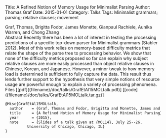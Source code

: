 Title: A Refined Notion of Memory Usage for Minimalist Parsing
Author: Thomas Graf
Date: 2015-01-01
Category: Talks
Tags: Minimalist grammars; parsing; relative clauses; movement

<div markdown class="authors">
Graf, Thomas, Brigitta Fodor, James Monette, Gianpaul Rachiele, Aunika Warren, and Chong Zhang
</div>

<div markdown class="abstract">
<span id="abstract-title">Abstract</span>
Recently there has been a lot of interest in testing the processing predictions of a specific top-down parser for Minimalist grammars (Stabler 2012).
Most of this work relies on memory-based difficulty metrics that relate the shape of the parse tree to processing behavior.
We show that none of the difficulty metrics proposed so far can explain why subject relative clauses are more easily processed than object relative clauses in Chinese, Korean, and Japanese.
However, a minor tweak to how memory load is determined is sufficient to fully capture the data.
This result thus lends further support to the hypothesis that very simple notions of resource usage are powerful enough to explain a variety of processing phenomena.
</div>

<div markdown class="files">
<span id="files-title">Files</span>
[[pdf]({filename}/doc/talks/GrafEtAl15MOLtalk.pdf)]
[[code]({filename}/doc/talks/GrafEtAl15MOLtalk.tar.gz)]
</div>

~~~latex
@Misc{GrafEtAl15MOLtalk,
  author	= {Graf, Thomas and Fodor, Brigitta and Monette, James and Rachiele, Gianpaul and Warren, Aunika and Zhang, Chong},
  title		= {A Refined Notion of Memory Usage for Minimalist Parsing},
  year		= {2015},
  note		= {Slides of a talk given at {MOL14}, July 25--26,
		  University of Chicago, Chicago, IL}
}
~~~
